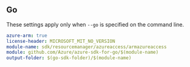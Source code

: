 ## Go

These settings apply only when `--go` is specified on the command line.

```yaml $(go) && $(track2)
azure-arm: true
license-header: MICROSOFT_MIT_NO_VERSION
module-name: sdk/resourcemanager/azureaccess/armazureaccess
module: github.com/Azure/azure-sdk-for-go/$(module-name)
output-folder: $(go-sdk-folder)/$(module-name)
```
